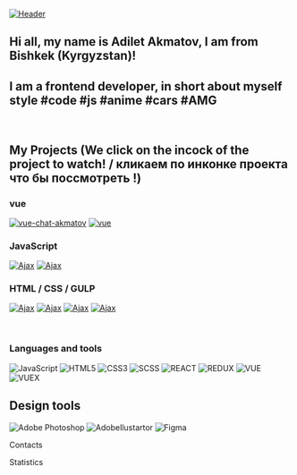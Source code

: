 [![Header](https://github.com/AdiletAkamtov/AdiletAkamtov/blob/main/assets/AdiletAkamtov.gif)](https://t.me/kagehage)

## Hi all, my name is Adilet Akmatov, I am from Bishkek (Kyrgyzstan)!
## I am a frontend developer, in short about myself style #code #js #anime #cars #AMG

<br>

## My Projects (We click on the incock of the project to watch! / кликаем по инконке проекта что бы поссмотреть !)

### vue

[![vue-chat-akmatov](https://img.shields.io/badge/-VueChatAkmatov-8C4ACC?style=for-the-badge&logo=v)](https://vue-chat-akmatov.web.app/)
[![vue](https://img.shields.io/badge/-AkmatovBlog-8C4ACC?style=for-the-badge&logo=v)](https://vue-chat-akmatov.web.app/)
### JavaScript

[![Ajax](https://img.shields.io/badge/-Ajax%7eadd%7euser-8C4ACC?style=for-the-badge&logo=JavaScript)](https://adiletakamtov.github.io/Less-POST-add-user/)
[![Ajax](https://img.shields.io/badge/-Ajax%7euser%7einfo-8C4ACC?style=for-the-badge&logo=JavaScript)](https://adiletakamtov.github.io/AJAX-User-List/)


### HTML / CSS / GULP

[![Ajax](https://img.shields.io/badge/-СТРОЙКОНТРОЛЬ-8C4ACC?style=for-the-badge&logo=HTML5)](https://adiletakamtov.github.io/qCodeHomeWorkAdiletAkmatov/)
[![Ajax](https://img.shields.io/badge/-Айболит-8C4ACC?style=for-the-badge&logo=pug)](https://adiletakamtov.github.io/AnimalSite/)
[![Ajax](https://img.shields.io/badge/-COLLUSION-8C4ACC?style=for-the-badge&logo=sass)](https://adiletakamtov.github.io/COLLUSION/)
[![Ajax](https://img.shields.io/badge/-Crypter-8C4ACC?style=for-the-badge&logo=GULP)](https://adiletakamtov.github.io/crypterFull/)

<br>

### Languages and tools

![JavaScript](https://img.shields.io/badge/-Javascript-8C4ACC?style=for-the-badge&logo=JavaScript)
![HTML5](https://img.shields.io/badge/-HTML-8C4ACC?style=for-the-badge&logo=HTML5)
![CSS3](https://img.shields.io/badge/-CSS3-8C4ACC?style=for-the-badge&logo=css3)
![SCSS](https://img.shields.io/badge/-SCSS-8C4ACC?style=for-the-badge&logo=sass)
![REACT](https://img.shields.io/badge/-REACT-8C4ACC?style=for-the-badge&logo=react)
![REDUX](https://img.shields.io/badge/-REDUX-8C4ACC?style=for-the-badge&logo=redux)
![VUE](https://img.shields.io/badge/-VUE-8C4ACC?style=for-the-badge&logo=V)
![VUEX](https://img.shields.io/badge/-VUEX-8C4ACC?style=for-the-badge&logo=)

## Design tools
![Adobe Photoshop](https://img.shields.io/badge/-AdobePhotoshop-8C4ACC?style=for-the-badge&logo=AdobePhotoshop)
![AdobeIlustartor](https://img.shields.io/badge/-AdobeIlustartor-8C4ACC?style=for-the-badge&logo=Adobe)
![Figma](https://img.shields.io/badge/-Figma-8C4ACC?style=for-the-badge&logo=Figma)


Contacts

Statistics

